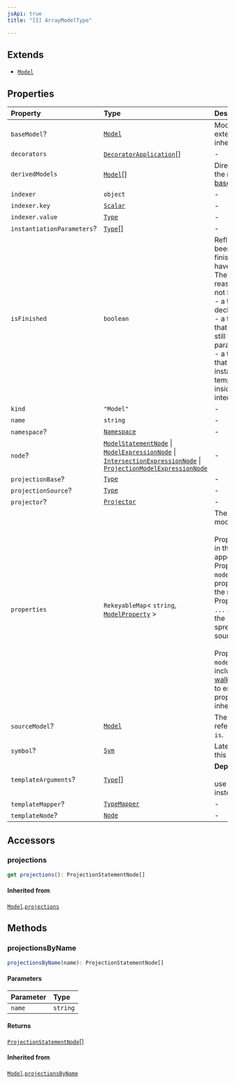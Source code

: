 ```yaml
---
jsApi: true
title: "[I] ArrayModelType"

---
```

## Extends

- [`Model`](Interface.Model.md)

## Properties

| Property | Type | Description |
| :------ | :------ | :------ |
| `baseModel`? | [`Model`](Interface.Model.md) | Model this model extends. This represent inheritance. |
| `decorators` | [`DecoratorApplication`](Interface.DecoratorApplication.md)[] | - |
| `derivedModels` | [`Model`](Interface.Model.md)[] | Direct children. This is the reverse relation of [baseModel](Interface.ArrayModelType.md#basemodel) |
| `indexer` | `object` | - |
| `indexer.key` | [`Scalar`](Interface.Scalar.md) | - |
| `indexer.value` | [`Type`](Type.Type.md) | - |
| `instantiationParameters`? | [`Type`](Type.Type.md)[] | - |
| `isFinished` | `boolean` | Reflect if a type has been finished(Decorators have been called).<br />There is multiple reasons a type might not be finished:<br />- a template declaration will not<br />- a template instance that argument that are still template parameters<br />- a template instance that is only partially instantiated(like a templated operation inside a templated interface) |
| `kind` | `"Model"` | - |
| `name` | `string` | - |
| `namespace`? | [`Namespace`](Interface.Namespace.md) | - |
| `node`? | [`ModelStatementNode`](Interface.ModelStatementNode.md) \| [`ModelExpressionNode`](Interface.ModelExpressionNode.md) \| [`IntersectionExpressionNode`](Interface.IntersectionExpressionNode.md) \| [`ProjectionModelExpressionNode`](Interface.ProjectionModelExpressionNode.md) | - |
| `projectionBase`? | [`Type`](Type.Type.md) | - |
| `projectionSource`? | [`Type`](Type.Type.md) | - |
| `projector`? | [`Projector`](Interface.Projector.md) | - |
| `properties` | `RekeyableMap`< `string`, [`ModelProperty`](Interface.ModelProperty.md) \> | The properties of the model.<br /><br />Properties are ordered in the order that they appear in source.<br />Properties obtained via `model is` appear before properties defined in<br />the model body. Properties obtained via `...` are inserted where the<br />spread appears in source.<br /><br />Properties inherited via `model extends` are not included. Use<br />[walkPropertiesInherited](Function.walkPropertiesInherited.md) to enumerate all properties in the<br />inheritance hierarchy. |
| `sourceModel`? | [`Model`](Interface.Model.md) | The model that is referenced via `model is`. |
| `symbol`? | [`Sym`](Interface.Sym.md) | Late-bound symbol of this model type. |
| `templateArguments`? | [`Type`](Type.Type.md)[] | **Deprecated**<br /><br />use templateMapper instead. |
| `templateMapper`? | [`TypeMapper`](Interface.TypeMapper.md) | - |
| `templateNode`? | [`Node`](Type.Node.md) | - |

## Accessors

### projections

```ts
get projections(): ProjectionStatementNode[]
```

#### Inherited from

[`Model`](Interface.Model.md).[`projections`](Interface.Model.md#projections)

## Methods

### projectionsByName

```ts
projectionsByName(name): ProjectionStatementNode[]
```

#### Parameters

| Parameter | Type |
| :------ | :------ |
| `name` | `string` |

#### Returns

[`ProjectionStatementNode`](Interface.ProjectionStatementNode.md)[]

#### Inherited from

[`Model`](Interface.Model.md).[`projectionsByName`](Interface.Model.md#projectionsbyname)
